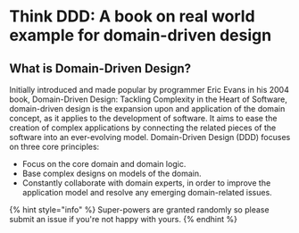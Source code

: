 # Think DDD: A book on real world example for domain-driven design

## What is Domain-Driven Design?

Initially introduced and made popular by programmer Eric Evans in his 2004 book, Domain-Driven Design: Tackling Complexity in the Heart of Software, domain-driven design is the expansion upon and application of the domain concept, as it applies to the development of software. It aims to ease the creation of complex applications by connecting the related pieces of the software into an ever-evolving model. Domain-Driven Design \(DDD\) focuses on three core principles:

* Focus on the core domain and domain logic.
* Base complex designs on models of the domain.
* Constantly collaborate with domain experts, in order to improve the application model and resolve any emerging domain-related issues.

{% hint style="info" %}
 Super-powers are granted randomly so please submit an issue if you're not happy with yours.
{% endhint %}



